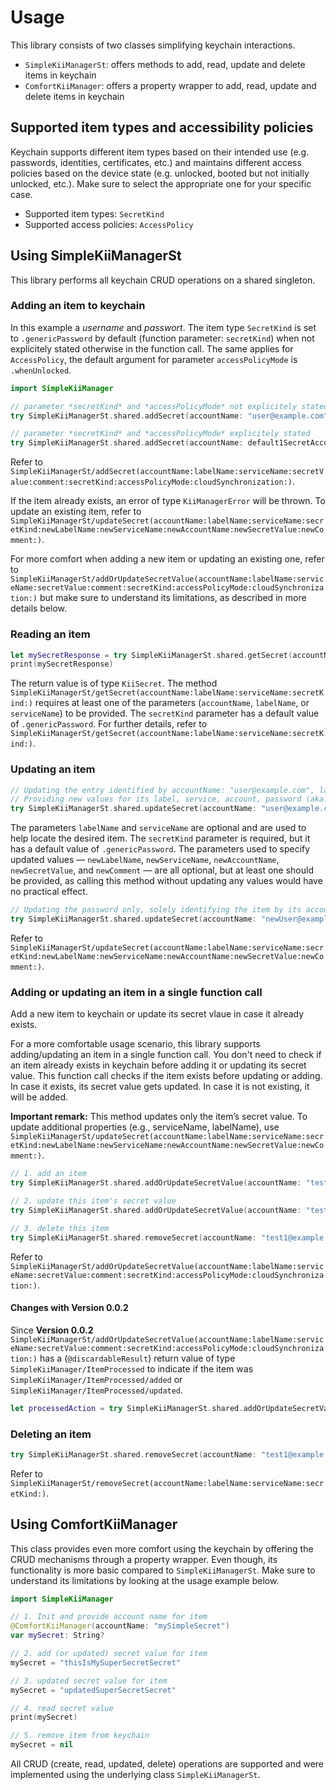 # Usage
This library consists of two classes simplifying keychain interactions.

* ``SimpleKiiManagerSt``: offers methods to add, read, update and delete items in keychain
* ``ComfortKiiManager``: offers a property wrapper to add, read, update and delete items in keychain

## Supported item types and accessibility policies
Keychain supports different item types based on their intended use (e.g. passwords, identities, certificates, etc.) and maintains different access policies based on the device state (e.g. unlocked, booted but not initially unlocked, etc.). Make sure to select the appropriate one for your specific case.
* Supported item types: ``SecretKind``
* Supported access policies: ``AccessPolicy``

## Using SimpleKiiManagerSt
This library performs all keychain CRUD operations on a shared singleton.

### Adding an item to keychain
In this example a *username* and *passwort*. The item type ``SecretKind`` is set to `.genericPassword` by default (function parameter: `secretKind`) when not explicitely stated otherwise in the function call. The same applies for ``AccessPolicy``, the default argument for parameter `accessPolicyMode` is `.whenUnlocked`.
```swift
import SimpleKiiManager

// parameter *secretKind* and *accessPolicyMode* not explicitely stated as the default values are used
try SimpleKiiManagerSt.shared.addSecret(accountName: "user@example.com", labelName: "ExampleLogin", serviceName: "ExampleMailService", secretValue: "mySuperSecretPassword", comment: "E-Mail login for example user")

// parameter *secretKind* and *accessPolicyMode* explicitely stated
try SimpleKiiManagerSt.shared.addSecret(accountName: default1SecretAccountName, labelName: defaultSecretLabelName, serviceName: defaultSecretServiceName, secretValue: default1SecretValue, comment: default1comment, secretKind: .genericPassword, accessPolicyMode: .afterFirstUnlock)
```
Refer to ``SimpleKiiManagerSt/addSecret(accountName:labelName:serviceName:secretValue:comment:secretKind:accessPolicyMode:cloudSynchronization:)``.

If the item already exists, an error of type ``KiiManagerError`` will be thrown. To update an existing item, refer to ``SimpleKiiManagerSt/updateSecret(accountName:labelName:serviceName:secretKind:newLabelName:newServiceName:newAccountName:newSecretValue:newComment:)``.

For more comfort when adding a new item or updating an existing one, refer to ``SimpleKiiManagerSt/addOrUpdateSecretValue(accountName:labelName:serviceName:secretValue:comment:secretKind:accessPolicyMode:cloudSynchronization:)`` but make sure to understand its limitations, as described in more details below.

### Reading an item
```swift
let mySecretResponse = try SimpleKiiManagerSt.shared.getSecret(accountName: "user@example.com")
print(mySecretResponse)
```
The return value is of type ``KiiSecret``. The method ``SimpleKiiManagerSt/getSecret(accountName:labelName:serviceName:secretKind:)`` requires at least one of the parameters (`accountName`, `labelName`, or `serviceName`) to be provided. The `secretKind` parameter has a default value of `.genericPassword`. For further details, refer to ``SimpleKiiManagerSt/getSecret(accountName:labelName:serviceName:secretKind:)``.


### Updating an item
```swift
// Updating the entry identified by accountName: "user@example.com", labelName: "ExampleLogin", serviceName: "ExampleMailService"
// Providing new values for its label, service, account, password (aka. secret value) and comment
try SimpleKiiManagerSt.shared.updateSecret(accountName: "user@example.com", labelName: "ExampleLogin", serviceName: "ExampleMailService", newLabelName: "NewLabelName", newServiceName: "NewServiceName", newAccountName: "newUser@example.com", newSecretValue: "newPaSsWoRd", newComment: "Username changed")
```
The parameters `labelName` and `serviceName` are optional and are used to help locate the desired item. The `secretKind` parameter is required, but it has a default value of `.genericPassword`. The parameters used to specify updated values — `newLabelName`, `newServiceName`, `newAccountName`, `newSecretValue`, and `newComment` — are all optional, but at least one should be provided, as calling this method without updating any values would have no practical effect.
```swift
// Updating the password only, solely identifying the item by its account name
try SimpleKiiManagerSt.shared.updateSecret(accountName: "newUser@example.com", newSecretValue: "mYnEwPaSsWoRd"))
```
Refer to ``SimpleKiiManagerSt/updateSecret(accountName:labelName:serviceName:secretKind:newLabelName:newServiceName:newAccountName:newSecretValue:newComment:)``.

### Adding or updating an item in a single function call
Add a new item to keychain or update its secret vlaue in case it already exists.

For a more comfortable usage scenario, this library supports adding/updating an item in a single function call. You don't need to check if an item already exists in keychain before adding it or updating its secret value. This function call checks if the item exists before updating or adding. In case it exists, its secret value gets updated. In case it is not existing, it will be added.

**Important remark:** This method updates only the item’s secret value. To update additional properties (e.g., serviceName, labelName), use ``SimpleKiiManagerSt/updateSecret(accountName:labelName:serviceName:secretKind:newLabelName:newServiceName:newAccountName:newSecretValue:newComment:)``.

```swift
// 1. add an item
try SimpleKiiManagerSt.shared.addOrUpdateSecretValue(accountName: "test1@example.com", labelName: "SimpleKiiManagerLabel", secretValue: "ThisIsMySuperSecretPassword1ForTestingPurpose")

// 2. update this item's secret value
try SimpleKiiManagerSt.shared.addOrUpdateSecretValue(accountName: "test1@example.com", labelName: "SimpleKiiManagerLabel", secretValue: "NewSuperSecretPasswordForTesting")

// 3. delete this item
try SimpleKiiManagerSt.shared.removeSecret(accountName: "test1@example.com")
```
Refer to ``SimpleKiiManagerSt/addOrUpdateSecretValue(accountName:labelName:serviceName:secretValue:comment:secretKind:accessPolicyMode:cloudSynchronization:)``.

#### Changes with Version 0.0.2
Since **Version 0.0.2** ``SimpleKiiManagerSt/addOrUpdateSecretValue(accountName:labelName:serviceName:secretValue:comment:secretKind:accessPolicyMode:cloudSynchronization:)`` has a (`@discardableResult`) return value of type ``SimpleKiiManager/ItemProcessed`` to indicate if the item was ``SimpleKiiManager/ItemProcessed/added`` or ``SimpleKiiManager/ItemProcessed/updated``.
```swift
let processedAction = try SimpleKiiManagerSt.shared.addOrUpdateSecretValue(accountName: "test1@example.com", labelName: "SimpleKiiManagerLabel", secretValue: "NewSuperSecretPasswordForTesting")
```

### Deleting an item
```swift
try SimpleKiiManagerSt.shared.removeSecret(accountName: "test1@example.com")
```
Refer to ``SimpleKiiManagerSt/removeSecret(accountName:labelName:serviceName:secretKind:)``.

## Using ComfortKiiManager
This class provides even more comfort using the keychain by offering the CRUD mechanisms through a property wrapper. Even though, its functionality is more basic compared to ``SimpleKiiManagerSt``. Make sure to understand its limitations by looking at the usage example below.

```swift
import SimpleKiiManager

// 1. Init and provide account name for item
@ComfortKiiManager(accountName: "mySimpleSecret")
var mySecret: String?

// 2. add (or updated) secret value for item
mySecret = "thisIsMySuperSecretSecret"

// 3. updated secret value for item 
mySecret = "updatedSuperSecretSecret"

// 4. read secret value
print(mySecret)

// 5. remove item from keychain
mySecret = nil
```
All CRUD (create, read, updated, delete) operations are supported and were implemented using the underlying class ``SimpleKiiManagerSt``.
